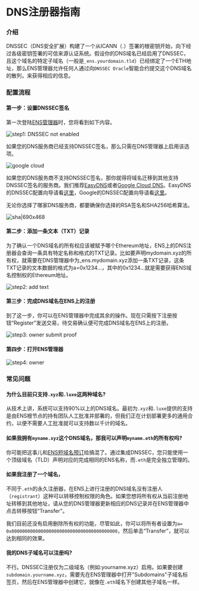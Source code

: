 # DNS注册器指南

### 介绍

DNSSEC（DNS安全扩展）构建了一个从ICANN（.）签署的根密钥开始，向下经过各级密钥签署的可信来源认证系统。假设你的DNS域名已经启用了DNSSEC，且这个域名的特定子域名（一般是`_ens.yourdomain.tld`）已经绑定了一个ETH地址，那么ENS管理器允许任何人通过向`DNSSEC Oracle`智能合约提交这个DNS域名的散列，来获得相应的信息。

### 配置流程

#### 第一步：设置DNSSEC签名

第一次登陆[ENS管理器](https://app.ens.domains/)时，您将看到如下内容。

![step1: DNSSEC not enabled](https://discuss.ens.domains/uploads/default/optimized/1X/946d32d7bf60e53ccafc79eb93e4479d3437e307_2_1378x912.jpeg)

如果您的DNS服务商已经支持DNSSEC签名，那么只需在DNS管理器上启用该选项。

![google cloud](https://discuss.ens.domains/uploads/default/optimized/1X/9e7962d3ba098f1fcf49780ec1c5cafea28e7eb8_2_1380x660.png)

如果您的DNS服务商不支持DNSSEC签名，那你就得将域名迁移到其他支持DNSSEC签名的服务商。我们推荐[EasyDNS](https://www.easydns.com)或者[Google Cloud DNS](https://cloudplatform.googleblog.com/2017/11/DNSSEC-now-available-in-Cloud-DNS.html)。EasyDNS的DNSSEC配置向导请看[这里](https://fusion.easydns.com/Knowledgebase/Article/View/18/7/dnssec)，Google的DNSSEC配置向导请看[这里](https://cloud.google.com/dns/dnssec-config)。

无论你选择了哪家DNS服务商，都要确保你选择的RSA签名和SHA256哈希算法。

![sha\|690x468](https://discuss.ens.domains/uploads/default/original/1X/932bd16073756602187e200da3db7586555cd2e3.png)

#### 第二步：添加一条文本（TXT）记录

为了确认一个DNS域名的所有权应该被赋予哪个Ethereum地址，ENS上的DNS注册器会查询一条具有特定名称和格式的TXT记录。比如要声明mydomain.xyz的所有权，就需要在DNS管理器中为\_ens.mydomain.xyz添加一条TXT记录，这条TXT记录的文本数据的格式为a=0x1234...，其中的0x1234...就是需要获得ENS域名控制权的Ethereum地址。

![step2: add text](https://discuss.ens.domains/uploads/default/optimized/1X/5177864685d2c4ca9b6e25bd23a1a7c3a80b7fbd_2_1378x940.jpeg)

#### 第三步：完成DNS域名在ENS上的注册

到了这一步，你可以在ENS管理器中完成其余的操作。现在只需按下注册按钮“Register”发送交易，待交易确认便可完成DNS域名在ENS上的注册。

![step3: owner submit proof](https://discuss.ens.domains/uploads/default/optimized/1X/a68033af4eb1d41e26b9d8b567d580d23a44dc7e_2_1380x924.jpeg)

#### 第四步：打开ENS管理器

![step4: owner](https://discuss.ens.domains/uploads/default/optimized/1X/09baa8bb802c32de657aaa7da157bf141964cf02_2_1380x924.jpeg)

### 常见问题

#### 为什么目前只支持`.xyz`和`.luxe`这两种域名?

从技术上讲，系统可以支持90%以上的DNS域名。最初为`.xyz`和`.luxe`提供的支持是由ENS根节点的持有团队人工批准并部署的，但我们正在计划部署更多的通用合约，以便不需要人工批准就可以支持数以千计的域名。

#### 如果我拥有`myname.xyz`这个DNS域名，那我可以声明`myname.eth`的所有权吗?

你可能把这事儿和[ENS短域名预订](https://medium.com/the-ethereum-name-service/timeline-for-3-6-character-name-reservation-auction-and-instant-registrations-e39aa2f89dc9)给搞混了。通过集成DNSSEC，您只能使用一个顶级域名（TLD）声明对应的完成相同的ENS名称，而`.eth`是完全独立管理的。

#### 如果我注册了一个域名，

不同于`.eth`的永久注册器，在ENS上进行注册的DNS域名没有注册人（`registrant`）这种可以转移控制权限的角色。如果您想将所有权从当前注册地址转移到其他地址，请从您的DNS管理器更新相应的DNS记录并在ENS管理器中点击转移按钮“Transfer”。

我们目前还没有启用删除所有权的功能，尽管如此，你可以将所有者设置为`a= 0x0000000000000000000000000000000000000000`，然后单击“Transfer”，就可以达到相同的效果。

#### 我的DNS子域名可以注册吗?

不行。DNSSEC注册仅为二级域名（例如:yourname.xyz）启用。如果要创建`subdomain.yourname.xyz`，需要先在ENS管理器中打开"Subdomains"子域名标签页，然后在ENS管理器中创建它，就像在`.eth`域名下创建其他子域名一样。

